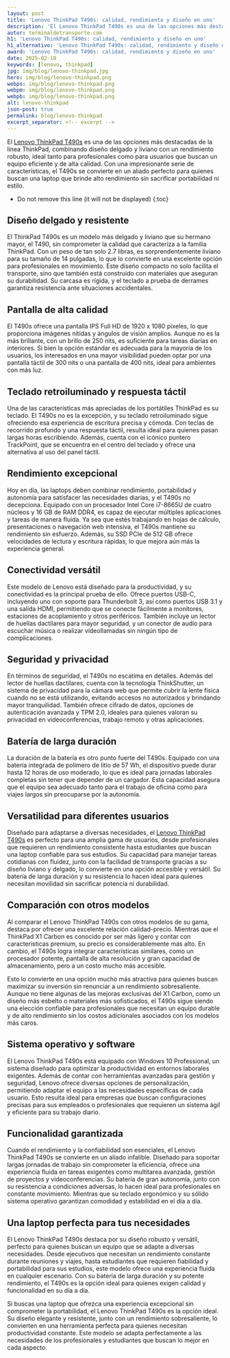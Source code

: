 ```yaml
---
layout: post
title: 'Lenovo ThinkPad T490s: calidad, rendimiento y diseño en uno'
description: 'El Lenovo ThinkPad T490s es una de las opciones más destacadas de la línea ThinkPad, combinando diseño delgado y liviano con un rendimiento robusto, ideal tanto para profesionales como para usuarios que buscan un equipo eficiente y de alta calidad'
autor: terminaldetransporte.com
h1: 'Lenovo ThinkPad T490s: calidad, rendimiento y diseño en uno'
h1_alternativo: 'Lenovo ThinkPad T490s: calidad, rendimiento y diseño en uno'
award: 'Lenovo ThinkPad T490s: calidad, rendimiento y diseño en uno'
date: 2025-02-18
keywords: [lenovo, thinkpad]
jpg: img/blog/lenovo-thinkpad.jpg
hero: img/blog/lenovo-thinkpad.png
webps: img/blog/lenovo-thinkpad.png
webpm: img/blog/lenovo-thinkpad.png
webpb: img/blog/lenovo-thinkpad.png
alt: lenovo-thinkpad
json-post: true
permalink: blog/lenovo-thinkpad
excerpt_separator: <!-- excerpt -->
---
```

El [Lenovo ThinkPad T490s](https://listado.mercadolibre.com.co/thinkpad-t490s) es una de las opciones más destacadas de la línea ThinkPad, combinando diseño delgado y liviano con un rendimiento robusto, ideal tanto para profesionales como para usuarios que buscan un equipo eficiente y de alta calidad. Con una impresionante serie de características, el T490s se convierte en un aliado perfecto para quienes buscan una laptop que brinde alto rendimiento sin sacrificar portabilidad ni estilo.
<!-- excerpt -->

* Do not remove this line (it will not be displayed)
{:toc}

## Diseño delgado y resistente

El ThinkPad T490s es un modelo más delgado y liviano que su hermano mayor, el T490, sin comprometer la calidad que caracteriza a la familia ThinkPad. Con un peso de tan solo 2.7 libras, es sorprendentemente liviano para su tamaño de 14 pulgadas, lo que lo convierte en una excelente opción para profesionales en movimiento. Este diseño compacto no solo facilita el transporte, sino que también está construido con materiales que aseguran su durabilidad. Su carcasa es rígida, y el teclado a prueba de derrames garantiza resistencia ante situaciones accidentales.

## Pantalla de alta calidad

El T490s ofrece una pantalla IPS Full HD de 1920 x 1080 píxeles, lo que proporciona imágenes nítidas y ángulos de visión amplios. Aunque no es la más brillante, con un brillo de 250 nits, es suficiente para tareas diarias en interiores. Si bien la opción estándar es adecuada para la mayoría de los usuarios, los interesados en una mayor visibilidad pueden optar por una pantalla táctil de 300 nits o una pantalla de 400 nits, ideal para ambientes con más luz.

## Teclado retroiluminado y respuesta táctil

Una de las características más apreciadas de los portátiles ThinkPad es su teclado. El T490s no es la excepción, y su teclado retroiluminado sigue ofreciendo esa experiencia de escritura precisa y cómoda. Con teclas de recorrido profundo y una respuesta táctil, resulta ideal para quienes pasan largas horas escribiendo. Además, cuenta con el icónico puntero TrackPoint, que se encuentra en el centro del teclado y ofrece una alternativa al uso del panel táctil.

## Rendimiento excepcional

Hoy en día, las laptops deben combinar rendimiento, portabilidad y autonomía para satisfacer las necesidades diarias, y el T490s no decepciona. Equipado con un procesador Intel Core i7-8665U de cuatro núcleos y 16 GB de RAM DDR4, es capaz de ejecutar múltiples aplicaciones y tareas de manera fluida. Ya sea que estés trabajando en hojas de cálculo, presentaciones o navegación web intensiva, el T490s mantiene su rendimiento sin esfuerzo. Además, su SSD PCIe de 512 GB ofrece velocidades de lectura y escritura rápidas, lo que mejora aún más la experiencia general.

## Conectividad versátil

Este modelo de Lenovo está diseñado para la productividad, y su conectividad es la principal prueba de ello. Ofrece puertos USB-C, incluyendo uno con soporte para Thunderbolt 3, así como puertos USB 3.1 y una salida HDMI, permitiendo que se conecte fácilmente a monitores, estaciones de acoplamiento y otros periféricos. También incluye un lector de huellas dactilares para mayor seguridad, y un conector de audio para escuchar música o realizar videollamadas sin ningún tipo de complicaciones.

## Seguridad y privacidad

En términos de seguridad, el T490s no escatima en detalles. Además del lector de huellas dactilares, cuenta con la tecnología ThinkShutter, un sistema de privacidad para la cámara web que permite cubrir la lente física cuando no se está utilizando, evitando accesos no autorizados y brindando mayor tranquilidad. También ofrece cifrado de datos, opciones de autenticación avanzada y TPM 2.0, ideales para quienes valoran su privacidad en videoconferencias, trabajo remoto y otras aplicaciones.

## Batería de larga duración

La duración de la batería es otro punto fuerte del T490s. Equipado con una batería integrada de polímero de litio de 57 Wh, el dispositivo puede durar hasta 12 horas de uso moderado, lo que es ideal para jornadas laborales completas sin tener que depender de un cargador. Esta capacidad asegura que el equipo sea adecuado tanto para el trabajo de oficina como para viajes largos sin preocuparse por la autonomía.

## Versatilidad para diferentes usuarios

Diseñado para adaptarse a diversas necesidades, el [Lenovo ThinkPad T490s](https://listado.mercadolibre.com.co/thinkpad-t490s) es perfecto para una amplia gama de usuarios, desde profesionales que requieren un rendimiento consistente hasta estudiantes que buscan una laptop confiable para sus estudios. Su capacidad para manejar tareas cotidianas con fluidez, junto con la facilidad de transporte gracias a su diseño liviano y delgado, lo convierte en una opción accesible y versátil. Su batería de larga duración y su resistencia lo hacen ideal para quienes necesitan movilidad sin sacrificar potencia ni durabilidad.

## Comparación con otros modelos

Al comparar el Lenovo ThinkPad T490s con otros modelos de su gama, destaca por ofrecer una excelente relación calidad-precio. Mientras que el ThinkPad X1 Carbon es conocido por ser más ligero y contar con características premium, su precio es considerablemente más alto. En cambio, el T490s logra integrar características similares, como un procesador potente, pantalla de alta resolución y gran capacidad de almacenamiento, pero a un costo mucho más accesible.

Esto lo convierte en una opción mucho más atractiva para quienes buscan maximizar su inversión sin renunciar a un rendimiento sobresaliente. Aunque no tiene algunas de las mejoras exclusivas del X1 Carbon, como un diseño más esbelto o materiales más sofisticados, el T490s sigue siendo una elección confiable para profesionales que necesitan un equipo durable y de alto rendimiento sin los costos adicionales asociados con los modelos más caros.

## Sistema operativo y software

El Lenovo ThinkPad T490s está equipado con Windows 10 Professional, un sistema diseñado para optimizar la productividad en entornos laborales exigentes. Además de contar con herramientas avanzadas para gestión y seguridad, Lenovo ofrece diversas opciones de personalización, permitiendo adaptar el equipo a las necesidades específicas de cada usuario. Esto resulta ideal para empresas que buscan configuraciones precisas para sus empleados o profesionales que requieren un sistema ágil y eficiente para su trabajo diario.

## Funcionalidad garantizada

Cuando el rendimiento y la confiabilidad son esenciales, el Lenovo ThinkPad T490s se convierte en un aliado infalible. Diseñado para soportar largas jornadas de trabajo sin comprometer la eficiencia, ofrece una experiencia fluida en tareas exigentes como multitarea avanzada, gestión de proyectos y videoconferencias. Su batería de gran autonomía, junto con su resistencia a condiciones adversas, lo hacen ideal para profesionales en constante movimiento. Mientras que su teclado ergonómico y su sólido sistema operativo garantizan comodidad y estabilidad en el día a día.

## Una laptop perfecta para tus necesidades

El Lenovo ThinkPad T490s destaca por su diseño robusto y versátil, perfecto para quienes buscan un equipo que se adapte a diversas necesidades. Desde ejecutivos que necesitan un rendimiento constante durante reuniones y viajes, hasta estudiantes que requieren fiabilidad y portabilidad para sus estudios, este modelo ofrece una experiencia fluida en cualquier escenario. Con su batería de larga duración y su potente rendimiento, el T490s es la opción ideal para quienes exigen calidad y funcionalidad en su día a día.

Si buscas una laptop que ofrezca una experiencia excepcional sin comprometer la portabilidad, el Lenovo ThinkPad T490s es la opción ideal. Su diseño elegante y resistente, junto con un rendimiento sobresaliente, lo convierten en una herramienta perfecta para quienes necesitan productividad constante. Este modelo se adapta perfectamente a las necesidades de los profesionales y estudiantes que buscan lo mejor en cada aspecto.
